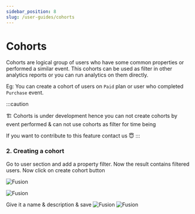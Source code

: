 ```yaml
---
sidebar_position: 8
slug: /user-guides/cohorts
---
```


# Cohorts

Cohorts are logical group of users who have some common properties or performed a similar event. This cohorts can be used as filter in other analytics reports or you can run analytics on them directly.

Eg: You can create a cohort of users on `Paid` plan or user who completed `Purchase` event.

:::caution

🏗 Cohorts is under development hence you can not create cohorts by event performed & can not use cohorts as filter for time being

If you want to contribute to this feature contact us 😇
:::

### 2. Creating a cohort

Go to user section and add a property filter. Now the result contains filtered users. Now click on create cohort button

![Fusion](/img/user-guides/users/users-3.png "Fusion")

![Fusion](/img/user-guides/users/users-4.png "Fusion")

Give it a name & description & save
![Fusion](/img/user-guides/users/users-5.png "Fusion")
![Fusion](/img/user-guides/users/users-6.png "Fusion")

